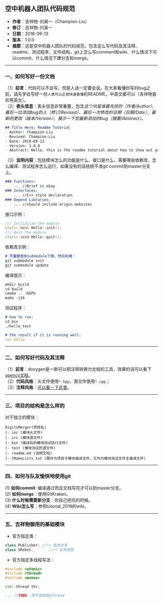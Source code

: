 ## 空中机器人团队代码规范
- **作者**：吉祥物-刘寅一（Champion-Liu）
- **修订**：吉祥物-刘寅一
- **日期**：2018-09-13
- **版本**：1.0.0
- **摘要**：这是空中机器人团队的代码规范，包含这么写代码及其注释、readme、测试程序、文件结构，git上怎么写comment和wiki、什么情况下可以commit、什么情况下建分支和merge。

---

### 一、如何写好一份文档
（1）**前言**：代码可以不会写，但是人话一定要会说。在大家看懂你写的bug之前，请先学会写好一份`人类可以正常快速看懂`的README。中英文都可以（吉祥物喜欢用英文）。   
（2）**表头信息**：表头信息非常重要，包含*这个坑是谁最先挖的（作者/Author）*、*最后一位添加bug的人（修订/Revised）*、*最后一次修改的日期（日期/Date）*、*最新的更改（版本/Version）*、*展示一下您最新添加的bug（摘要/Abstract）*。

```md
## Title Here: Readme Tutorial 
- Author: Champion-Liu
- Revised: Champion-Liu
- Date: 2018-09-13
- Version: 1.0.0
- Abstract: Hello, this is the readme tutorial about how to show out your bug.
```

（3）**说明内容**：包括模块怎么的功能是什么、接口是什么、需要哪些依赖库、怎么编译、测试程序怎么运行，如果没有的话统统不准git commit到master分支上。

```md
### Functions: 
	... //Brief is okay
### Interfaces:
	... //C++ style declaration
### Depend Libraries:
	... //should include origin websites
```

接口示例：

```cpp
/// Initialize the module
static bool Hello::init();
/// Quit the module
static void Hello::quit();
```

依赖库示例：

```md
# 尽量都放到submodule下面，然后利用：
git submodule init
git submodule update
```

编译提示：

```md
mkdir build
cd build
cmake .. -DGPU
make -j16
```

测试程序：

```md
# how to run:
cd bin
./hello_test

# the result if it is running well:
>>> hello
```

---

### 二、如何写好代码及其注释
（1）**前言**：doxygen是一款可以把注释转换为文档的工具，效果的话可以看下[opencv文档](http://docs.opencv.org/3.4.3/)。  
（2）**代码风格**：头文件使用`*.hpp`，源文件使用`*.cpp`；  
（3）**注释风格**：[可以看一下这里](https://blog.csdn.net/wenrenhua08/article/details/39591239)。  

---

### 三、项目的结构是怎么样的
对于独立的模块：

```
DigitsMerger(项目名)
|- inc (模块头文件)
|- src (模块源文件)
|- bin (编译后的模块测试执行文件)
|- test (模块测试的源文件)
|- readme.md (说明文档)
|- CMakeLists.txt (既作为项目子模块编译文件，又作为模块测试文件主编译文件)
```

---

### 四、如何与队友愉快地使用git
(1) **如何commit**: 编译通过而且文档写完才可以到master分支。  
(2) **如何merge**：使用GitKraken。  
(3) **什么时候需要新分支**：你自己挖坑的时候。  
(4) **Wiki怎么写**：参照tutorial_2018的wiki。

---

### 五、吉祥物御用的基础模块
+ 官方指定类：

```cpp
class Publisher; //!< 信息共享
class SRobot;		//!< 实用类型  
```

+ 官方指定多线程写法：

```cpp
#include <atomic>
#include <thread>
#include <mutex>

std::thread thr;

... //TODO: 而不是使用pthread
```
